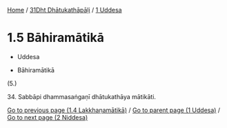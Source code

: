 
[Home](/) / [31Dht Dhātukathāpāḷi](../../31Dht.md) / [1 Uddesa](../1.md)

# 1.5 Bāhiramātikā

* Uddesa

* Bāhiramātikā

(5.)

34\. Sabbāpi dhammasaṅgaṇī dhātukathāya mātikāti.

[Go to previous page (1.4 Lakkhaṇamātikā)](1.4.md) / [Go to parent page (1 Uddesa)](../1.md) / [Go to next page (2 Niddesa)](../2.md)


